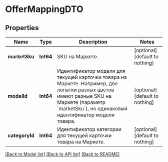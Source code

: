 # OfferMappingDTO


## Properties
Name | Type | Description | Notes
------------ | ------------- | ------------- | -------------
**marketSku** | **Int64** | SKU на Маркете. | [optional] [default to nothing]
**modelId** | **Int64** | Идентификатор модели для текущей карточки товара на Маркете.  Например, две лопатки разных цветов имеют разные SKU на Маркете (параметр &#x60;marketSku&#x60;), но одинаковый идентификатор модели товара.  | [optional] [default to nothing]
**categoryId** | **Int64** | Идентификатор категории для текущей карточки товара на Маркете. | [optional] [default to nothing]


[[Back to Model list]](../README.md#models) [[Back to API list]](../README.md#api-endpoints) [[Back to README]](../README.md)


